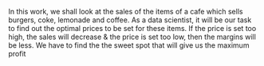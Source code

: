 In this work, we shall look at the sales of the items of a cafe which sells burgers, coke, lemonade and coffee. As a data scientist, it will be our task to find out the optimal prices to be set for these items. If the price is set too high, the sales will decrease & the price is set too low, then the margins will be less. We have to find the the sweet spot that will give us the maximum profit
